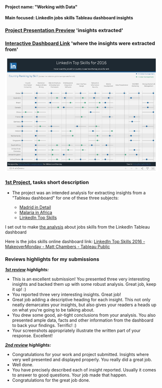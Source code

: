 #### Project name: "Working with Data"
#### Main focused: LinkedIn jobs skills Tableau dashboard insights
### [Project Presentation Preview](https://cutt.ly/1st-Project-Working-with-Data---LinkedIn-Top-Skills-Insights_Presentation-Preview) 'insights extracted'
### [Interactive Dashboard Link](https://public.tableau.com/profile/matt.chambers#!/vizhome/LinkedInTopSkills2016-MakeoverMonday/LinkedInTopSkills2016-MakeoverMonday) 'where the insights were extracted from'
[![LinkedIn jobs skills Tableau Dashboard Preview](linkedintopskills.png "LinkedIn jobs skills Tableau Dashboard Preview")](https://public.tableau.com/profile/matt.chambers#!/vizhome/LinkedInTopSkills2016-MakeoverMonday/LinkedInTopSkills2016-MakeoverMonday)
### [1st Project](https://cutt.ly/1st-Project-Working-with-Data---LinkedIn-Top-Skills-Insights_Presentation-Preview), tasks short description

- The project was an intended analysis for extracting insights from a "Tableau dashboard" for one of these  three subjects: 

   - [Madrid in Detail](https://public.tableau.com/views/MadridInDetail/MadridinDetail?:showVizHome=no)
   - [Malaria in Africa](https://public.tableau.com/views/MakeoverMonday34Malaria_0/MalariainAfrica?:showVizHome=no)
   - [LinkedIn Top Skills](https://public.tableau.com/profile/matt.chambers#!/vizhome/LinkedInTopSkills2016-MakeoverMonday/LinkedInTopSkills2016-MakeoverMonday)

 I set out to make [the analysis](https://cutt.ly/1st-Project-Working-with-Data---LinkedIn-Top-Skills-Insights_Presentation-Preview) about jobs skills from the LinkedIn Tableau dashboard

Here is the jobs skills online dashboard link: [LinkedIn Top Skills 2016 - MakeoverMonday - Matt Chambers - Tableau Public](https://public.tableau.com/profile/matt.chambers#!/vizhome/LinkedInTopSkills2016-MakeoverMonday/LinkedInTopSkills2016-MakeoverMonday)

### Reviews highlights for my submissions

*__[1st review](https://cutt.ly/1st-Project-Working-with-Data---LinkedIn-Top-Skills-Insights_Review_1) highlights:__*

- This is an excellent submission! You presented three very interesting insights and backed them up with some robust analysis. Great job,
keep it up! :)
- You reported three very interesting insights. Great job!
- Great job adding a descriptive heading for each insight. This not only neatly demarcates your insights, but
also gives your readers a heads up on what you're going to be talking about.
- You drew some good, air-tight conclusions from your analysis. You also presented ample data, facts and other
information from the dashboard to back your findings. Terrific! :)
- Your screenshots appropriately illustrate the written part of your response. Excellent!

*__[2nd review](https://cutt.ly/1st-Project-Working-with-Data---LinkedIn-Top-Skills-Insights_Review_2) highlights:__*

- Congratulations for your work and project submitted. Insights where very well presented and displayed properly. You really did a great
job.
- Well done.
- You have precisely described each of insight reported. Usually it comes to answer to good questions. Your job
made that happen.
- Congratulations for the great job done.
